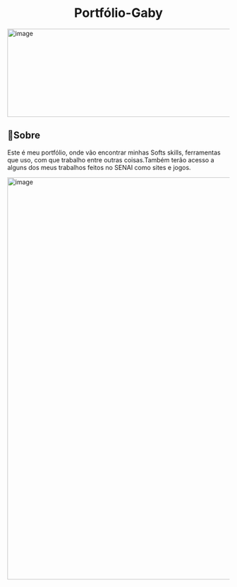 <h1 align="center">Portfólio-Gaby</h1>
<img width="1000" height="200" alt="image" src="https://github.com/user-attachments/assets/61165a80-6ba2-4d3a-b47d-5c4c100adada" />


<h2>🍓Sobre</h2>
<p> Este é meu portfólio, onde vão encontrar minhas Softs skills, ferramentas que uso, com que trabalho entre outras coisas.Também terão acesso a alguns dos meus trabalhos feitos no SENAI como sites e jogos.</p>
<img width="1895" height="912" alt="image" src="https://github.com/user-attachments/assets/65914486-aeab-4e22-8b81-4552af06eede" />
